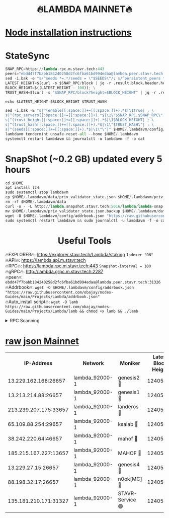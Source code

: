 <h1 align="center"> 🔥LAMBDA MAINNET🔥</h1>


[Node installation instructions](https://github.com/obajay/nodes-Guides/tree/main/Projects/Lambda)
=


# StateSync
```python
SNAP_RPC=https://lambda.rpc.m.stavr.tech:443
peers="ebdd47f7babb184240258d2fc6fba61bd994edaa@lambda.peer.stavr.tech:31326" 
sed -i.bak -e "s/^seeds *=.*/seeds = \"$SEEDS\"/; s/^persistent_peers *=.*/persistent_peers = \"$PEERS\"/" $HOME/.lambdavm/config/config.toml
LATEST_HEIGHT=$(curl -s $SNAP_RPC/block | jq -r .result.block.header.height); \
BLOCK_HEIGHT=$((LATEST_HEIGHT - 100)); \
TRUST_HASH=$(curl -s "$SNAP_RPC/block?height=$BLOCK_HEIGHT" | jq -r .result.block_id.hash)

echo $LATEST_HEIGHT $BLOCK_HEIGHT $TRUST_HASH

sed -i.bak -E "s|^(enable[[:space:]]+=[[:space:]]+).*$|\1true| ; \
s|^(rpc_servers[[:space:]]+=[[:space:]]+).*$|\1\"$SNAP_RPC,$SNAP_RPC\"| ; \
s|^(trust_height[[:space:]]+=[[:space:]]+).*$|\1$BLOCK_HEIGHT| ; \
s|^(trust_hash[[:space:]]+=[[:space:]]+).*$|\1\"$TRUST_HASH\"| ; \
s|^(seeds[[:space:]]+=[[:space:]]+).*$|\1\"\"|" $HOME/.lambdavm/config/config.toml
lambdavm tendermint unsafe-reset-all --home $HOME/.lambdavm
systemctl restart lambdavm && journalctl -u lambdavm -f -o cat

```
# SnapShot (~0.2 GB) updated every 5 hours
```python
cd $HOME
apt install lz4
sudo systemctl stop lambdavm
cp $HOME/.lambdavm/data/priv_validator_state.json $HOME/.lambdavm/priv_validator_state.json.backup
rm -rf $HOME/.lambdavm/data
curl -o - -L http://lambda.snapshot.stavr.tech:5016/lambda/lambda-snap.tar.lz4 | lz4 -c -d - | tar -x -C $HOME/.lambdavm --strip-components 2
mv $HOME/.lambdavm/priv_validator_state.json.backup $HOME/.lambdavm/data/priv_validator_state.json
wget -O $HOME/.lambdavm/config/addrbook.json "https://raw.githubusercontent.com/obajay/nodes-Guides/main/Projects/Lambda/addrbook.json"
sudo systemctl restart lambdavm && sudo journalctl -u lambdavm -f -o cat
```
 <h1 align="center"> Useful Tools</h1>

🔥EXPLORER🔥:      https://explorer.stavr.tech/Lambda/staking	        `Indexer "ON"` \
🔥API🔥: 			 		 https://lambda.api.m.stavr.tech \
🔥RPC🔥:           https://lambda.rpc.m.stavr.tech:443	              `Snapshot-interval = 100` \
🔥gRPC🔥:          http://lambda.grpc.m.stavr.tech:2287 \
🔥peer🔥:					 `ebdd47f7babb184240258d2fc6fba61bd994edaa@lambda.peer.stavr.tech:31326` \
🔥Addrbook🔥:    ```wget -O $HOME/.lambdavm/config/addrbook.json "https://raw.githubusercontent.com/obajay/nodes-Guides/main/Projects/Lambda/addrbook.json"``` \
🔥Auto_install script🔥: ```wget -O lamb https://raw.githubusercontent.com/obajay/nodes-Guides/main/Projects/Lambda/lamb && chmod +x lamb && ./lamb```


<details>
<summary>RPC Scanning</summary>

<h2 align="center"> We scan nodes in real time every 4 hours. And we provide the final result of RPC endpoints.
We cannot influence the operation of these nodes in any way. </h2>


```python
If Voting Power is higher than 0 --> then the Node is a validator of the network and may be subject to attack and be a potential threat to the chain.
```
```python
We marked such validators with a red symbol
```

</details>

[raw json Mainnet](https://rpc-check.lambm.stavr.tech/lambm/rpc-lambm-result.json)
=


<table><tr><th>IP-Address</th><th>Network</th><th>Moniker</th><th>Latest Block Height</th><th>Earliest Block Height</th><th>Catching Up</th><th>Tx Index</th><th>Voting Power</th><th>Scan Time</th></tr><tr><td>13.229.162.168:26657</td><td>lambda_92000-1</td><td>genesis2 🔴</td><td>12405360</td><td>1</td><td>False</td><td>on</td><td>15894466</td><td>2024-03-29T11:39:49.983453302UTC</td></tr><tr><td>13.213.214.88:26657</td><td>lambda_92000-1</td><td>genesis1 🔴</td><td>12405361</td><td>1</td><td>False</td><td>on</td><td>730456</td><td>2024-03-29T11:39:54.678929386UTC</td></tr><tr><td>213.239.207.175:33657</td><td>lambda_92000-1</td><td>landeros 🔴</td><td>12405359</td><td>8136001</td><td>False</td><td>off</td><td>6715252</td><td>2024-03-29T11:39:42.698398747UTC</td></tr><tr><td>65.109.88.254:29657</td><td>lambda_92000-1</td><td>ksalab 🔴</td><td>12405362</td><td>8715001</td><td>False</td><td>on</td><td>518665</td><td>2024-03-29T11:39:59.488457392UTC</td></tr><tr><td>38.242.220.64:46657</td><td>lambda_92000-1</td><td>mahof 🔴</td><td>12405363</td><td>10131001</td><td>False</td><td>off</td><td>1770350</td><td>2024-03-29T11:40:01.854123488UTC</td></tr><tr><td>185.215.167.227:13657</td><td>lambda_92000-1</td><td>MAHOF 🔴</td><td>12405361</td><td>10134001</td><td>False</td><td>on</td><td>3051510</td><td>2024-03-29T11:39:53.470988517UTC</td></tr><tr><td>13.229.27.15:26657</td><td>lambda_92000-1</td><td>genesis4 🔴</td><td>12405361</td><td>11043001</td><td>False</td><td>on</td><td>9555156</td><td>2024-03-29T11:39:53.205808066UTC</td></tr><tr><td>88.198.32.17:26657</td><td>lambda_92000-1</td><td>n0ok[MC] 🔴</td><td>12405363</td><td>12305363</td><td>False</td><td>off</td><td>1578630</td><td>2024-03-29T11:40:04.111105452UTC</td></tr><tr><td>135.181.210.171:31327</td><td>lambda_92000-1</td><td>STAVR-Service 🟢</td><td>12405362</td><td>12404001</td><td>False</td><td>on</td><td>0</td><td>2024-03-29T11:39:59.125033457UTC</td></tr></table>
